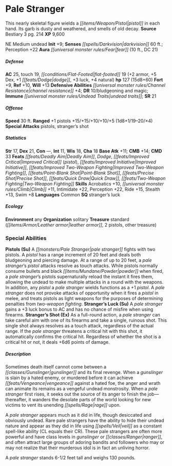 ﻿---
cssclass: [monsters]
title1: Pale Stranger
desc_short: This nearly skeletal figure wields a pistol in each hand. Its garb is
  dusty and weathered, and smells of old decay.
title2: Pale Stranger
CR: 10
sources:
- name: Bestiary 3
  page: 214
  link: http://paizo.com/products/btpy8odu?Pathfinder-Roleplaying-Game-Bestiary-3
XP: 9600
alignment: NE
size: Medium
type: undead
initiative:
  bonus: 9
senses:
  darkvision: 60
auras:
- name: fear
  radius: 10
  DC: 21
AC:
  AC: 25
  touch: 19
  flat_footed: 19
  components:
    armor: 2
    dex: 5
    dodge: 1
    luck: 3
    natural: 4
HP:
  HP: 127
  long: 15d8+60
saves:
  fort: 9
  ref: 10
  will: 13
defensive_abilities:
- channel resistance +4
DR:
- amount: 10
  weakness: bludgeoning and magic
immunities:
- undead traits
SR: 21
speeds:
  base: 30
attacks:
  ranged:
  - - text: +1 pistols +15/+15/+10/+10/+5 (1d8+1/19-20/×4)
      entries:
      - - damage: 1d8+1
          crit_range: 19-20
          crit_multiplier: 4
      attack: +1 pistols
      bonus:
      - 15
      - 15
      - 10
      - 10
      - 5
  special:
  - pistols
  - stranger's shot
ability_scores:
  STR: 17
  DEX: 21
  CON:
  INT: 11
  WIS: 18
  CHA: 18
BAB: 11
CMB: 14
CMD: 33
feats:
- name: Deadly Aim
- name: Dodge
- name: Improved Critical (pistol)
- name: Improved Initiative
- name: Improved Two-Weapon Fighting
- name: Point-Blank Shot
- name: Precise Shot
- is_bonus: true
  name: Quick Draw
- name: Two-Weapon Fighting
skills:
  Acrobatics: 10
  Climb: 11
  Intimidate: 22
  Perception: 22
  Ride: 15
  Stealth: 13
  Swim: 8
languages:
- Common
special_qualities:
- stranger's luck
ecology:
  environment: any
  organization: solitary
  treasure_type: standard
  treasure:
  - leather armor
  - 2 pistols
  - other treasure
special_abilities:
  Pistols (Su): A pale stranger fights with two pistols. A pistol has a range increment
    of 20 feet and deals both bludgeoning and piercing damage. At a range of up to
    20 feet, a pale stranger's pistol attacks resolve as touch attacks. While pistols
    normally consume bullets and black powder when fired, a pale stranger's pistols
    supernaturally reload the instant it fires them, allowing the undead to make multiple
    attacks in a round with the weapons. In addition, any pistol a pale stranger wields
    functions as a +1 pistol. A pale stranger does not provoke attacks of opportunity
    when it fires a pistol in melee, and treats pistols as light weapons for the purposes
    of determining penalties from two-weapon fighting.
  Stranger's Luck (Su): A pale stranger gains a +3 luck bonus to AC and has no chance
    of misfire when using firearms.
  Stranger's Shot (Ex): As a full-round action, a pale stranger can take careful aim
    with one of its firearms and take a single, ruinous shot. This single shot always
    resolves as a touch attack, regardless of the actual range. If the pale stranger
    threatens a critical hit with this shot, it automatically confirms the critical
    hit. Regardless of whether the shot is a critical hit or not, it deals +6d6 points
    of damage.
desc_long: |-
  Sometimes death itself cannot come between a gunslinger and its final revenge. When a gunslinger is slain by a hated enemy, or murdered before it can achieve vengeance against a hated foe, the anger and wrath can animate its remains as a vengeful undead monstrosity. When a pale stranger first rises, it seeks out the source of its anger to finish the job-thereafter, it wanders the desolate parts of the world looking for new victims to vent its unending rage upon.

  A pale stranger appears much as it did in life, though desiccated and obviously undead. Rare pale strangers have the ability to hide their undead nature and appear as they did in life using veil as a constant spell-like ability (CL equals their CR). These pale strangers are often more powerful and have class levels in gunslinger or ranger, and often attract large groups of adoring bandits and followers who may or may not realize that their murderous idol is in fact an unliving horror.

  A pale stranger stands 6-1/2 feet tall and weighs 130 pounds.

---

# Pale Stranger
This nearly skeletal figure wields a _[[items/Weapon/Pistol|pistol]]_ in each hand. Its garb is dusty and weathered, and smells of old decay.
**Source** Bestiary 3 pg. 214
**XP** 9,600

NE Medium undead
**Init** +9; **Senses** _[[spells/Darkvision|darkvision]]_ 60 ft.; Perception +22
**Aura** _[[universal monster rules/Fear|fear]]_ (10 ft., DC 21)

##### Defense

**AC** 25, touch 19, _[[conditions/Flat-Footed|flat-footed]]_ 19 (+2 armor, +5 Dex, +1 _[[feats/Dodge|dodge]]_, +3 luck, +4 natural)
**hp** 127 (15d8+60)
**Fort** +9, **Ref** +10, **Will** +13
**Defensive Abilities** _[[universal monster rules/Channel Resistance|channel resistance]]_ +4; **DR** 10/bludgeoning and magic; **Immune** _[[universal monster rules/Undead Traits|undead traits]]_; **SR** 21

##### Offense
**Speed** 30 ft.
**Ranged** +1 pistols +15/+15/+10/+10/+5 (1d8+1/19–20/×4)
**Special Attacks** pistols, stranger’s shot

##### Statistics
**Str** 17, **Dex** 21, **Con** —, **Int** 11, **Wis** 18, **Cha** 18
**Base Atk** +11; **CMB** +14; **CMD** 33
**Feats** _[[feats/Deadly Aim|Deadly Aim]]_, _Dodge_, _[[feats/Improved Critical|Improved Critical]]_ (_pistol_), _[[feats/Improved Initiative|Improved Initiative]]_, _[[feats/Improved Two-Weapon Fighting|Improved Two-Weapon Fighting]]_, _[[feats/Point-Blank Shot|Point-Blank Shot]]_, _[[feats/Precise Shot|Precise Shot]]_, _[[feats/Quick Draw|Quick Draw]]_, _[[feats/Two-Weapon Fighting|Two-Weapon Fighting]]_
**Skills** Acrobatics +10, _[[universal monster rules/Climb|Climb]]_ +11, Intimidate +22, Perception +22, Ride +15, Stealth +13, Swim +8
**Languages** Common
**SQ** stranger’s luck

##### Ecology

**Environment** any
**Organization** solitary
**Treasure** standard (_[[items/Armor/Leather armor|leather armor]]_, 2 pistols, other treasure)

### Special Abilities

**Pistols (Su)** A _[[monsters/Pale Stranger|pale stranger]]_ fights with two pistols. A _pistol_ has a range increment of 20 feet and deals both bludgeoning and piercing damage. At a range of up to 20 feet, a _pale stranger_’s _pistol_ attacks resolve as touch attacks. While pistols normally consume bullets and black _[[items/Mundane/Powder|powder]]_ when fired, a _pale stranger_’s pistols supernaturally reload the instant it fires them, allowing the undead to make multiple attacks in a round with the weapons. In addition, any _pistol_ a _pale stranger_ wields functions as a +1 _pistol_. A _pale stranger_ does not provoke attacks of opportunity when it fires a _pistol_ in melee, and treats pistols as light weapons for the purposes of determining penalties from _two-weapon fighting_.
**Stranger’s Luck (Su)** A _pale stranger_ gains a +3 luck bonus to AC and has no chance of misfire when using firearms.
**Stranger’s Shot (Ex)** As a full-round action, a _pale stranger_ can take careful aim with one of its firearms and take a single, ruinous shot. This single shot always resolves as a touch attack, regardless of the actual range. If the _pale stranger_ threatens a critical hit with this shot, it automatically confirms the critical hit. Regardless of whether the shot is a critical hit or not, it deals +6d6 points of damage.

##### Description

Sometimes death itself cannot come between a _[[classes/Gunslinger|gunslinger]]_ and its final revenge. When a _gunslinger_ is slain by a hated enemy, or murdered before it can achieve _[[feats/Vengeance|vengeance]]_ against a hated foe, the anger and wrath can animate its remains as a vengeful undead monstrosity. When a _pale stranger_ first rises, it seeks out the source of its anger to finish the job—thereafter, it wanders the desolate parts of the world looking for new victims to vent its unending _[[spells/Rage|rage]]_ upon.

A _pale stranger_ appears much as it did in life, though desiccated and obviously undead. Rare pale strangers have the ability to hide their undead nature and appear as they did in life using _[[spells/Veil|veil]]_ as a constant spell-like ability (CL equals their CR). These pale strangers are often more powerful and have class levels in _gunslinger_ or _[[classes/Ranger|ranger]]_, and often attract large groups of adoring bandits and followers who may or may not realize that their murderous idol is in fact an unliving horror.

A _pale stranger_ stands 6-1/2 feet tall and weighs 130 pounds.